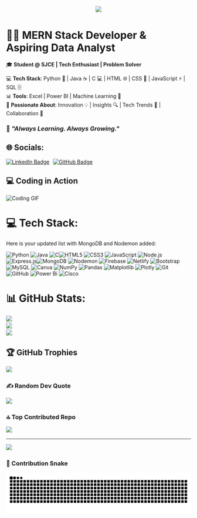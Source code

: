 <h1 align="center">
    <img src="https://readme-typing-svg.herokuapp.com/?font=Righteous&size=35&center=true&vCenter=true&width=500&height=70&duration=4000&lines=Hi+There!+👋;+I'm+Sudharsan!;" />
</h1>

# 👨‍💻 **MERN Stack Developer & Aspiring Data Analyst**  
🎓 **Student @ SJCE | Tech Enthusiast | Problem Solver**

💻 **Tech Stack**: Python 🐍 | Java ☕ | C 💻 | HTML 🌐 | CSS 🎨 | JavaScript ⚡ | SQL 🗄️  
📊 **Tools**: Excel | Power BI | Machine Learning 🤖  
🌟 **Passionate About**: Innovation 💡 | Insights 🔍 | Tech Trends 🚀 | Collaboration 🤝  

### 🌟 *"Always Learning. Always Growing."*

## 🌐 Socials:

<div style="display: flex; gap: 10px;">
  <a href="https://www.linkedin.com/in/sudharsan1402" target="_blank">
    <img src="https://img.shields.io/badge/LinkedIn-Connect-blue?style=for-the-badge&logo=linkedin" alt="LinkedIn Badge" style="height: 40px;">
  </a>
  <a href="https://github.com/Sudharsan1402" target="_blank">
    <img src="https://img.shields.io/badge/GitHub-Follow-black?style=for-the-badge&logo=github" alt="GitHub Badge" style="height: 40px;">
  </a>
</div>

## 💻 Coding in Action
![Coding GIF](https://media.giphy.com/media/SWoSkN6DxTszqIKEqv/giphy.gif)



# 💻 Tech Stack:
Here is your updated list with MongoDB and Nodemon added:

![Python](https://img.shields.io/badge/python-3670A0?style=for-the-badge&logo=python&logoColor=ffdd54) ![Java](https://img.shields.io/badge/java-%23ED8B00.svg?style=for-the-badge&logo=openjdk&logoColor=white) ![C](https://img.shields.io/badge/c-%2300599C.svg?style=for-the-badge&logo=c&logoColor=white)![HTML5](https://img.shields.io/badge/html5-%23E34F26.svg?style=for-the-badge&logo=html5&logoColor=white) ![CSS3](https://img.shields.io/badge/css3-%231572B6.svg?style=for-the-badge&logo=css3&logoColor=white) ![JavaScript](https://img.shields.io/badge/javascript-%23323330.svg?style=for-the-badge&logo=javascript&logoColor=%23F7DF1E) ![Node.js](https://img.shields.io/badge/node.js-339933?style=for-the-badge&logo=nodedotjs&logoColor=white) ![Express.js](https://img.shields.io/badge/express.js-%23404d59.svg?style=for-the-badge&logo=express&logoColor=%2361DAFB)![MongoDB](https://img.shields.io/badge/mongodb-47A248?style=for-the-badge&logo=mongodb&logoColor=white) ![Nodemon](https://img.shields.io/badge/nodemon-%23404d59.svg?style=for-the-badge&logo=nodemon&logoColor=white) ![Firebase](https://img.shields.io/badge/firebase-%23039BE5.svg?style=for-the-badge&logo=firebase) ![Netlify](https://img.shields.io/badge/netlify-%23000000.svg?style=for-the-badge&logo=netlify&logoColor=#00C7B7) ![Bootstrap](https://img.shields.io/badge/bootstrap-%238511FA.svg?style=for-the-badge&logo=bootstrap&logoColor=white) ![MySQL](https://img.shields.io/badge/mysql-4479A1.svg?style=for-the-badge&logo=mysql&logoColor=white) ![Canva](https://img.shields.io/badge/Canva-%2300C4CC.svg?style=for-the-badge&logo=Canva&logoColor=white) ![NumPy](https://img.shields.io/badge/numpy-%23013243.svg?style=for-the-badge&logo=numpy&logoColor=white) ![Pandas](https://img.shields.io/badge/pandas-%23150458.svg?style=for-the-badge&logo=pandas&logoColor=white) ![Matplotlib](https://img.shields.io/badge/Matplotlib-%23ffffff.svg?style=for-the-badge&logo=Matplotlib&logoColor=black) ![Plotly](https://img.shields.io/badge/Plotly-%233F4F75.svg?style=for-the-badge&logo=plotly&logoColor=white) ![Git](https://img.shields.io/badge/git-%23F05033.svg?style=for-the-badge&logo=git&logoColor=white) ![GitHub](https://img.shields.io/badge/github-%23121011.svg?style=for-the-badge&logo=github&logoColor=white) ![Power Bi](https://img.shields.io/badge/power_bi-F2C811?style=for-the-badge&logo=powerbi&logoColor=black) ![Cisco](https://img.shields.io/badge/cisco-%23049fd9.svg?style=for-the-badge&logo=cisco&logoColor=black) 





# 📊 GitHub Stats:
![](https://github-readme-stats.vercel.app/api?username=Sudharsan1402&theme=radical&hide_border=false&include_all_commits=true&count_private=true)<br/>
![](https://github-readme-streak-stats.herokuapp.com/?user=Sudharsan1402&theme=radical&hide_border=false)<br/>
![](https://github-readme-stats.vercel.app/api/top-langs/?username=Sudharsan1402&theme=radical&hide_border=false&include_all_commits=true&count_private=true&layout=compact)

## 🏆 GitHub Trophies
![](https://github-profile-trophy.vercel.app/?username=Sudharsan1402&theme=radical&no-frame=false&no-bg=false&margin-w=4)

### ✍️ Random Dev Quote
![](https://quotes-github-readme.vercel.app/api?type=horizontal&theme=radical)

### 🔝 Top Contributed Repo
![](https://github-contributor-stats.vercel.app/api?username=Sudharsan1402&limit=5&theme=radical&combine_all_yearly_contributions=true)

---
[![](https://visitcount.itsvg.in/api?id=Sudharsan1402&icon=0&color=0)](https://visitcount.itsvg.in)

### 🐍 Contribution Snake


![Snake animation](https://github.com/Sudharsan1402/Sudharsan1402/blob/output/github-contribution-grid-snake.svg)

<!-- Proudly created with GPRM ( https://gprm.itsvg.in ) -->
